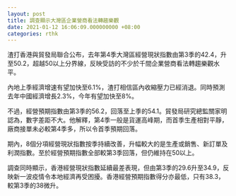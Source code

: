 ```yaml
---
layout: post
title: 調查顯示大灣區企業營商看法轉趨樂觀
date: 2021-01-12 16:06:09.000000000 +08:00
categories: rthk
---
```


渣打香港與貿發局聯合公布，去年第4季大灣區經營現狀指數由第3季的42.4，升至50.2，超越50以上分界線，反映受訪的不少於千間企業營商看法轉趨樂觀水平。

內地上季經濟增速有望加快至6.1%，渣打相信區內收縮壓力已經消退。同時預測去年中國經濟增長2.3%，今年有望加快至8%。

不過，經營預期指數由第3季的56.2，回落至上季的54.1。貿發局研究總監關家明認為，數字差距不大。他解釋，第4季一般是貨運高峰期，而首季生產相對平靜，廠商接單未必較第4季多，所以令首季預期回落。

期內，8個分項經營現狀指數按季持續改善，升幅較大的是生產或銷售、新訂單及利潤指數。至於經營預期指數全部較第3季回落，但仍維持在50以上。

調查同時顯示，香港經營現狀指數延續最差表現，但由第3季的29.6升至34.9，反映新一波疫情令本地經濟再受困擾。香港經營預期指數得分亦最低，只有38.3，較第3季的38微升。
